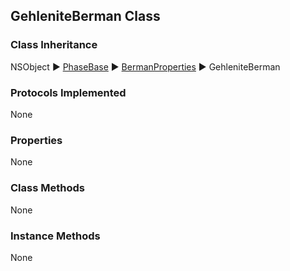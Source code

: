 ## GehleniteBerman Class  
### Class Inheritance  
NSObject ▶️ [PhaseBase](PhaseBase.html) ▶️ [BermanProperties](BermanProperties.html) ▶️ GehleniteBerman  

### Protocols Implemented  
None  

### Properties  
None 

### Class Methods  
None  

### Instance Methods  
None  
